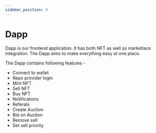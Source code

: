 ```yaml
---
sidebar_position: 4
---
```


# Dapp 

Dapp is our frontend application. It has both NFT as well as marketlace integration. The Dapp aims to make everything easy at one place.

The Dapp contains following features - 

* Connect to wallet
* Repo provider login
* Mint NFT
* Sell NFT
* Buy NFT
* Notifications
* Referals
* Create Auction
* Bid on Auction
* Remove sell
* Set sell priority

